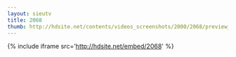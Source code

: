 ```yaml
---
layout: sieutv
title: 2068
thumb: http://hdsite.net/contents/videos_screenshots/2000/2068/preview_360p.mp4.jpg
---
```

{% include iframe src='http://hdsite.net/embed/2068' %}
 
